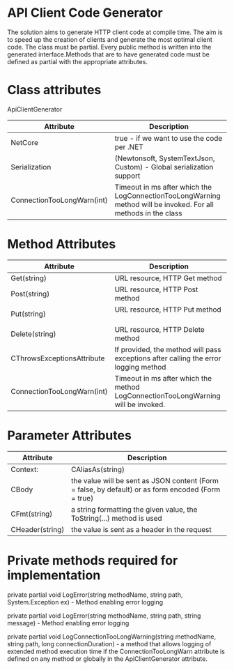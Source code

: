# API Client Code Generator

The solution aims to generate HTTP client code at compile time. The aim is to speed up the creation of clients and generate the most optimal client code. The class must be partial. Every public method is written into the generated interface.Methods that are to have generated code must be defined as partial with the appropriate attributes.

# Class attributes

ApiClientGenerator

| Attribute | Description | 
| ------- | ---- |
| NetCore | true - if we want to use the code per .NET |
| Serialization | (Newtonsoft, SystemTextJson, Custom) - Global serialization support |
| ConnectionTooLongWarn(int) | Timeout in ms after which the LogConnectionTooLongWarning method will be invoked. For all methods in the class |

# Method Attributes

| Attribute | Description | 
| ------- | ---- |
| Get(string) | URL resource, HTTP Get method |
| Post(string) | URL resource, HTTP Post method |
| Put(string)  | URL resource, HTTP Put method  |
| Delete(string)  | URL resource, HTTP Delete method  |
| CThrowsExceptionsAttribute | If provided, the method will pass exceptions after calling the error logging method|
| ConnectionTooLongWarn(int) | Timeout in ms after which the method LogConnectionTooLongWarning will be invoked.|

# Parameter Attributes

| Attribute | Description | 
| ------- | ---- |
| Context:   | CAliasAs(string) | parameter name in query |  \nText to translate: | CAliasAs(string) | parameter name in query |
| CBody | the value will be sent as JSON content (Form = false, by default) or as form encoded (Form = true) |
| CFmt(string) | a string formatting the given value, the ToString(...) method is used |
| CHeader(string) | the value is sent as a header in the request |

# Private methods required for implementation

private partial void LogError(string methodName, string path, System.Exception ex) - Method enabling error logging

private partial  void LogError(string methodName, string path, string message) - Method enabling error logging

private partial  void LogConnectionTooLongWarning(string methodName, string path, long connectionDuration) - a method that allows logging of extended method execution time if the ConnectionTooLongWarn attribute is defined on any method or globally in the ApiClientGenerator attribute.